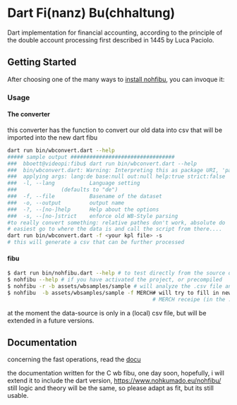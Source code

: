 # Dart Fi(nanz) Bu(chhaltung)

Dart implementation for financial accounting, according to the principle of the double account processing 
first described in 1445 by Luca Paciolo.


## Getting Started

After choosing one of the many ways to [install nohfibu](doc/INSTALLING.md), you can invoque it:

### Usage

#### The converter 

this converter has the function to convert our old data into csv that will be imported into the new
dart fibu

```bash
dart run bin/wbconvert.dart --help
##### sample output #################################
###  bboett@videopi:fibu$ dart run bin/wbconvert.dart --help
###  bin/wbconvert.dart: Warning: Interpreting this as package URI, 'package:nohfibu/wbconvert.dart'.
###  applying args: lang:de base:null out:null help:true strict:false  rest: []
###  -l, --lang           Language setting
###  		     (defaults to "de")
###  -f, --file           Basename of the dataset
###  -o, --output         output name
###  -?, --[no-]help      Help about the options
###  -s, --[no-]strict    enforce old WB-Style parsing
#to really convert something: relative pathes don't work, absolute do
# easiest go to where the data is and call the script from there....
dart run bin/wbconvert.dart -f <your kpl file> -s
# this will generate a csv that can be further processed
```

#### fibu 

```bash
$ dart run bin/nohfibu.dart --help # to test directly from the source dir
$ nohfibu --help # if you have activated the project, or precompiled
$ nohfibu -r -b assets/wbsamples/sample # will analyze the .csv file and produce a .lst result file
$ nohfibu  -b assets/wbsamples/sample -f MERCH# will try to fill in new journal lines following the 
                                              # MERCH receipe (in the .csv file under OPS)
```

at the moment the data-source is only in a (local) csv file, but will be extended in a future versions.


## Documentation

concerning the fast operations, read the [docu](docs/FASTOPS.md)

the documentation written for the C wb fibu, one day soon, hopefully, i will extend it to include the 
dart version, https://www.nohkumado.eu/nohfibu/ still logic and theory will be the same, so please 
adapt as fit, but its still usable.

